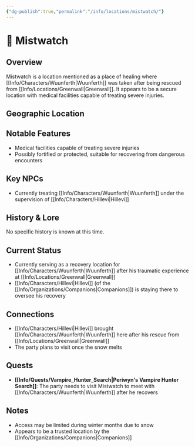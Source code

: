 ```yaml
---
{"dg-publish":true,"permalink":"/info/locations/mistwatch/"}
---
```



# 🏰 Mistwatch

## Overview
Mistwatch is a location mentioned as a place of healing where [[Info/Characters/Wuunferth\|Wuunferth]] was taken after being rescued from [[Info/Locations/Greenwall\|Greenwall]]. It appears to be a secure location with medical facilities capable of treating severe injuries.

## Geographic Location

## Notable Features
- Medical facilities capable of treating severe injuries
- Possibly fortified or protected, suitable for recovering from dangerous encounters

## Key NPCs
- Currently treating [[Info/Characters/Wuunferth\|Wuunferth]] under the supervision of [[Info/Characters/Hillevi\|Hillevi]]

## History & Lore
No specific history is known at this time.

## Current Status
- Currently serving as a recovery location for [[Info/Characters/Wuunferth\|Wuunferth]] after his traumatic experience at [[Info/Locations/Greenwall\|Greenwall]]
- [[Info/Characters/Hillevi\|Hillevi]] (of the [[Info/Organizations/Companions\|Companions]]) is staying there to oversee his recovery

## Connections
- [[Info/Characters/Hillevi\|Hillevi]] brought [[Info/Characters/Wuunferth\|Wuunferth]] here after his rescue from [[Info/Locations/Greenwall\|Greenwall]]
- The party plans to visit once the snow melts

## Quests
- **[[Info/Quests/Vampire_Hunter_Search\|Periwyn's Vampire Hunter Search]]**: The party needs to visit Mistwatch to meet with [[Info/Characters/Wuunferth\|Wuunferth]] after he recovers

## Notes
- Access may be limited during winter months due to snow
- Appears to be a trusted location by the [[Info/Organizations/Companions\|Companions]]
